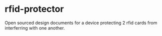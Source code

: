 rfid-protector
==============

Open sourced design documents for a device protecting 2 rfid cards from interferring with one another.
